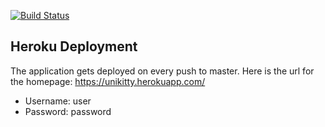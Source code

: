[![Build Status](https://drone.io/github.com/selkhateeb/unikitty/status.png)](https://drone.io/github.com/selkhateeb/unikitty/latest)

## Heroku Deployment
The application gets deployed on every push to master.
Here is the url for the homepage: https://unikitty.herokuapp.com/

- Username: user
- Password: password
